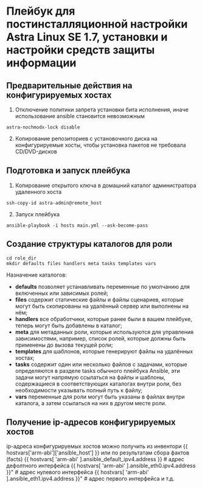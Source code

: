 # Плейбук для постинсталляционной настройки Astra Linux SE 1.7, установки и настройки средств защиты информации

## Предварительные действия на конфигурируемых хостах

1) Отключение политики запрета установки бита исполнения, иначе использование ansible становится невозможным
```
astra-nochmodx-lock disable
```
2) Копирование репозиториев с установочного диска на конфигурируемые хосты, чтобы установка пакетов не требовала CD/DVD-дисков

## Подготовка и запуск плейбука

1) Копирование открытого ключа в домашний каталог администратора удаленного хоста
```
ssh-copy-id astra-admin@remote_host
```
2) Запуск плейбука
```
ansible-playbook -i hosts main.yml --ask-become-pass
```

## Создание структуры каталогов для роли

```
cd role_dir
mkdir defaults files handlers meta tasks templates vars
```

Назначение каталогов:
- **defaults** позволяет устанавливать переменные по умолчанию для включенных или зависимых ролей;
- **files** содержит статические файлы и файлы сценариев, которые могут быть скопированы на удалённый сервер или выполнены на нём;
- **handlers** все обработчики, которые ранее были в вашем плейбуке, теперь могут быть добавлены в каталог;
- **meta** для метаданных роли, которые используются для управления зависимостями, например, список ролей, которые должны быть применены до вызова текущей роли;
- **templates** для шаблонов, которые генерируют файлы на удалённых хостах;
- **tasks** содержит один или несколько файлов с задачами, которые определяются в разделе tasks обычного плейбука Ansible, эти задачи могут напрямую ссылаться на файлы и шаблоны, содержащиеся в соответствующих каталогах внутри роли, без необходимости указывать полный путь к файлу;
- **vars** переменные для роли могут быть указаны в файлах внутри каталога, а затем ссылаться на них в другом месте роли.

## Получение ip-адресов конфигурируемых хостов
ip-адреса конфигурируемых хостов можно получить из инвентори
{{ hostvars['arm-abi']['ansible_host'] }}
или по результатам сбора фактов (facts)
{{ hostvars[ 'arm-abi' ].ansible_default_ipv4.address }} # адрес дефолтного интерфейса
{{ hostvars[ 'arm-abi' ].ansible_eth0.ipv4.address }}" # адрес нулевого интерфейса
{{ hostvars[ 'arm-abi' ].ansible_eth1.ipv4.address }}" # адрес первого интерфейса и т.д.
